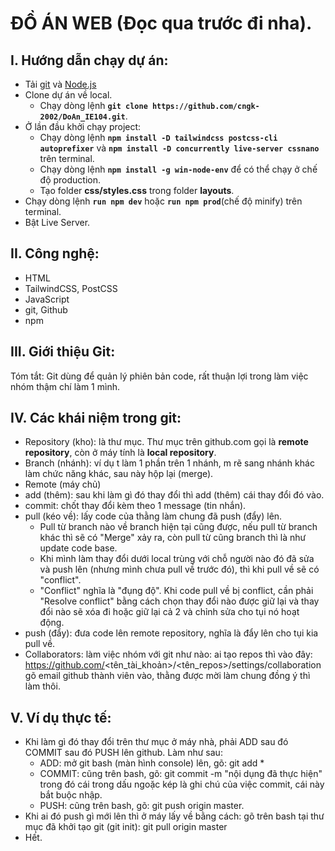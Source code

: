# ĐỒ ÁN WEB (Đọc qua trước đi nha).

## I. Hướng dẫn chạy dự án:

- Tải [git](https://git-scm.com) và [Node.js](https://nodejs.org/en/download)
- Clone dự án về local.
  - Chạy dòng lệnh **`git clone https://github.com/cngk-2002/DoAn_IE104.git`**.
- Ở lần đầu khởi chạy project:
  - Chạy dòng lệnh **`npm install -D tailwindcss postcss-cli autoprefixer`** và **`npm install -D concurrently live-server cssnano`** trên terminal.
  - Chạy dòng lệnh **`npm install -g win-node-env`** để có thể chạy ở chế độ production.
  - Tạo folder **css/styles.css** trong folder **layouts**.
- Chạy dòng lệnh **`run npm dev`** hoặc **`run npm prod`**(chế độ minify) trên terminal.
- Bật Live Server.

## II. Công nghệ:

- HTML
- TailwindCSS, PostCSS
- JavaScript
- git, Github
- npm

## III. Giới thiệu Git:

Tóm tắt: Git dùng để quản lý phiên bản code, rất thuận lợi trong làm việc nhóm thậm chí làm 1 mình.

## IV. Các khái niệm trong git:

- Repository (kho): là thư mục. Thư mục trên github.com gọi là **remote repository**, còn ở máy tính là **local repository**.
- Branch (nhánh): ví dụ t làm 1 phần trên 1 nhánh, m rẽ sang nhánh khác làm chức năng khác, sau này hộp lại (merge).
- Remote (máy chủ)
- add (thêm): sau khi làm gì đó thay đổi thì add (thêm) cái thay đổi đó vào.
- commit: chốt thay đổi kèm theo 1 message (tin nhắn).
- pull (kéo về): lấy code của thằng làm chung đã push (đẩy) lên.
  - Pull từ branch nào về branch hiện tại cũng được, nếu pull từ branch khác thì sẽ có "Merge" xảy ra, còn pull từ cũng branch thì là như update code base.
  - Khi mình làm thay đổi dưới local trùng với chỗ người nào đó đã sửa và push lên (nhưng mình chưa pull về trước đó), thì khi pull về sẽ có "conflict".
  - "Conflict" nghĩa là "đụng độ". Khi code pull về bị conflict, cần phải "Resolve conflict" bằng cách chọn thay đổi nào được giữ lại và thay đổi nào sẽ xóa đi hoặc giữ lại cả 2 và chỉnh sửa cho tụi nó hoạt động.
- push (đẩy): đưa code lên remote repository, nghĩa là đẩy lên cho tụi kia pull về.
- Collaborators: làm việc nhóm với git như nào:
  ai tạo repos thì vào đây: https://github.com/<tên_tài_khoản>/<tên_repos>/settings/collaboration
  gõ email github thành viên vào, thằng được mời làm chung đồng ý thì làm thôi.

## V. Ví dụ thực tế:

- Khi làm gì đó thay đổi trên thư mục ở máy nhà, phải ADD sau đó COMMIT sau đó PUSH lên github. Làm như sau:
  - ADD: mở git bash (màn hình console) lên, gõ: git add \*
  - COMMIT: cũng trên bash, gõ: git commit -m "nội dụng đã thực hiện" trong đó cái trong dấu ngoặc kép là ghi chú của việc commit, cái này bắt buộc nhập.
  - PUSH: cũng trên bash, gõ: git push origin master.
- Khi ai đó push gì mới lên thì ở máy lấy về bằng cách: gõ trên bash tại thư mục đã khởi tạo git (git init): git pull origin master
- Hết.
